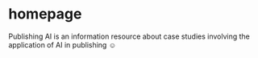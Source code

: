 # homepage
Publishing AI is an information resource about case studies involving the application of AI in publishing :relaxed:

